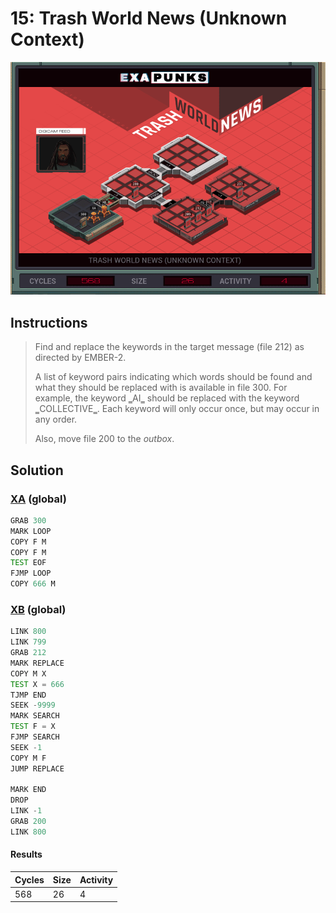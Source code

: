 # 15: Trash World News (Unknown Context)

<div align="center"><img src="EXAPUNKS - TRASH WORLD NEWS (568, 26, 4, 2022-12-05-19-22-30).gif" /></div>

## Instructions
> ﻿Find and replace the keywords in the target message (file 212) as directed by EMBER-2.
> 
> A list of keyword pairs indicating which words should be found and what they should be replaced with is available in file 300. For example, the keyword ‗AI‗ should be replaced with the keyword ‗COLLECTIVE‗. Each keyword will only occur once, but may occur in any order.
> 
> Also, move file 200 to the *outbox*.

## Solution

### [XA](XA.exa) (global)
```asm
GRAB 300
MARK LOOP
COPY F M
COPY F M
TEST EOF
FJMP LOOP
COPY 666 M
```

### [XB](XB.exa) (global)
```asm
LINK 800
LINK 799
GRAB 212
MARK REPLACE
COPY M X
TEST X = 666
TJMP END
SEEK -9999
MARK SEARCH
TEST F = X
FJMP SEARCH
SEEK -1
COPY M F
JUMP REPLACE

MARK END
DROP
LINK -1
GRAB 200
LINK 800
```

#### Results
| Cycles | Size | Activity |
|--------|------|----------|
| 568    | 26   | 4        |
